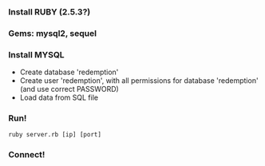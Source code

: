 ### Install RUBY (2.5.3?)

### Gems: mysql2, sequel

### Install MYSQL
- Create database 'redemption'
- Create user 'redemption', with all permissions for database 'redemption' (and use correct PASSWORD)
- Load data from SQL file

### Run!
    ruby server.rb [ip] [port]

### Connect!